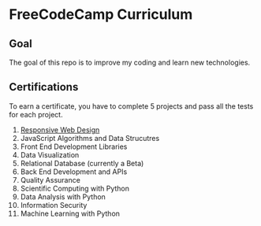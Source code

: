 # FreeCodeCamp Curriculum


## Goal

The goal of this repo is to improve my coding and learn new technologies.

## Certifications

To earn a certificate, you have to complete 5 projects and pass all the tests for each project.

1. [Responsive Web Design](./01-responsive-web-design/README.md)
2. JavaScript Algorithms and Data Strucutres
3. Front End Development Libraries
4. Data Visualization
5. Relational Database (currently a Beta)
6. Back End Development and APIs
7. Quality Assurance
8. Scientific Computing with Python
9. Data Analysis with Python
10. Information Security
11. Machine Learning with Python
